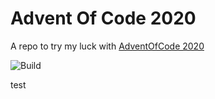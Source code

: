 # Advent Of Code 2020
A repo to try my luck with [AdventOfCode 2020](https://adventofcode.com/2020)

![Build](https://github.com/taherkheli/aoc2020/workflows/Build/badge.svg)

test